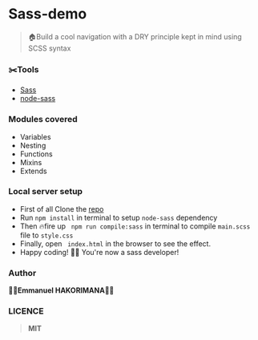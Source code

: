 # Sass-demo
> 🏠Build a cool navigation with a DRY principle kept in mind using SCSS syntax

### :scissors:Tools
- [Sass](https://sass-lang.com/)
- [node-sass](https://www.npmjs.com/package/node-sass)
### Modules covered
- Variables
- Nesting
- Functions
- Mixins
- Extends
### Local server setup
- First of all Clone the [repo](https://github.com/hakoemmy/Sass-demo.git)
- Run ```npm install``` in terminal to setup ```node-sass``` dependency
- Then 🔥fire up ``` npm run compile:sass``` in terminal to compile ```main.scss``` file to ```style.css```
- Finally, open ``` index.html``` in the browser to see the effect.
- Happy coding! 🐱‍💻 You're now a sass developer!

### Author
🐱‍💻**Emmanuel HAKORIMANA**🐱‍💻

### LICENCE
 >**MIT**

